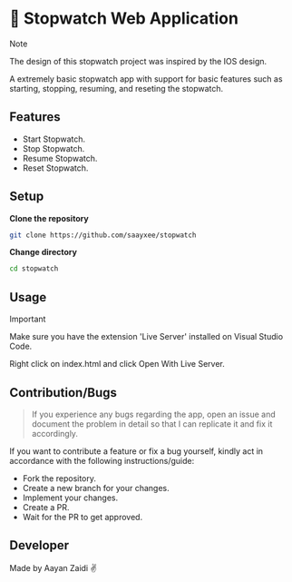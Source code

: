 # 🛒 Stopwatch Web Application
> [!Note]
> The design of this stopwatch project was inspired by the IOS design.
> 
A extremely basic stopwatch app with support for basic features such as starting, stopping, resuming, and reseting the stopwatch.

## Features

- Start Stopwatch.
- Stop Stopwatch.
- Resume Stopwatch.
- Reset Stopwatch.

## Setup

**Clone the repository**
```bash
git clone https://github.com/saayxee/stopwatch
```

**Change directory**
```bash
cd stopwatch
```

## Usage
> [!Important]
> Make sure you have the extension 'Live Server' installed on Visual Studio Code.

Right click on index.html and click Open With Live Server.


## Contribution/Bugs
> If you experience any bugs regarding the app, open an issue and document the problem in detail so that I can replicate it and fix it accordingly.

If you want to contribute a feature or fix a bug yourself, kindly act in accordance with the following instructions/guide:
- Fork the repository.
- Create a new branch for your changes.
- Implement your changes.
- Create a PR.
- Wait for the PR to get approved.

## Developer
Made by Aayan Zaidi ✌️
